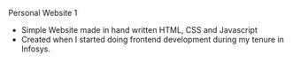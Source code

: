 Personal Website 1

- Simple Website made in hand written HTML, CSS and Javascript
- Created when I started doing frontend development during my tenure in Infosys.

